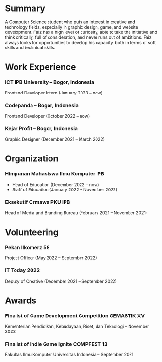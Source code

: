 # Summary

A Computer Science student who puts an interest in creative and technology fields, especially in graphic design, game, and website development. Faiz has a high level of curiosity, able to take the initiative and think critically, full of consideration, and never runs out of ambitions. Faiz always looks for opportunities to develop his capacity, both in terms of soft skills and technical skills.


# Work Experience

### ICT IPB University – Bogor, Indonesia

Frontend Developer Intern (January 2023 – now)

### Codepanda – Bogor, Indonesia

Frontend Developer (October 2022 – now)

### Kejar Profit – Bogor, Indonesia

Graphic Designer (December 2021 – March 2022)


# Organization

### Himpunan Mahasiswa Ilmu Komputer IPB

- Head of Education (December 2022 – now)
- Staff of Education (January 2022 – November 2022)

### Eksekutif Ormawa PKU IPB

Head of Media and Branding Bureau (February 2021 – November 2021)


# Volunteering

### Pekan Ilkomerz 58

Project Officer (May 2022 – September 2022)

### IT Today 2022

Deputy of Creative (December 2021 – September 2022)

# Awards

### Finalist of Game Development Competition GEMASTIK XV

Kementerian Pendidikan, Kebudayaan, Riset, dan Teknologi – November 2022

### Finalist of Indie Game Ignite COMPFEST 13

Fakultas Ilmu Komputer Universitas Indonesia – September 2021
